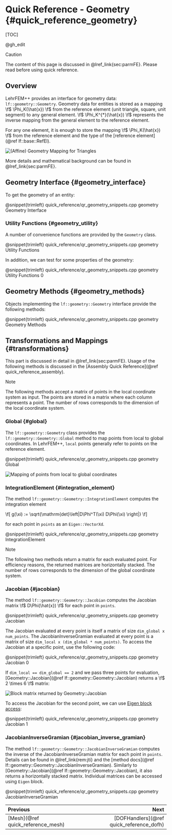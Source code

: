 # Quick Reference - Geometry {#quick_reference_geometry}

[TOC]

@gh_edit

> [!caution]
> The content of this page is discussed in @lref_link{sec:parmFE}. Please read before using quick reference.

## Overview

LehrFEM++ provides an interface for geometry data: `lf::geometry::Geometry`. Geometry data for entities is stored as a mapping \f$ \Phi_K(\hat{x}) \f$ from the reference element (unit triangle, square, unit segment) to any general element. \f$ \Phi_K^{*}(\hat{x}) \f$ represents the inverse mapping from the general element to the reference element.

For any one element, it is enough to store the mapping \f$ \Phi_K(\hat{x}) \f$ from the reference element and the type of the [reference element](@ref lf::base::RefEl).

![(Affine) Geometry Mapping for Triangles](manim/parametric_fe_geometry.gif)

More details and mathematical background can be found in @lref_link{sec:parmFE}.

## Geometry Interface {#geometry_interface}

To get the geometry of an entity:

@snippet{trimleft} quick_reference/qr_geometry_snippets.cpp geometry Geometry Interface

### Utility Functions {#geometry_utility}

A number of convenience functions are provided by the `Geometry` class.

@snippet{trimleft} quick_reference/qr_geometry_snippets.cpp geometry Utility Functions

In addition, we can test for some properties of the geometry:

@snippet{trimleft} quick_reference/qr_geometry_snippets.cpp geometry Utility Functions 0

## Geometry Methods {#geometry_methods}

Objects implementing the `lf::geometry::Geometry` interface provide the following methods:

@snippet{trimleft} quick_reference/qr_geometry_snippets.cpp geometry Geometry Methods

## Transformations and Mappings {#transformations}

This part is discussed in detail in @lref_link{sec:parmFE}. Usage of the following methods is discussed in the [Assembly Quick Reference](@ref quick_reference_assembly).

> [!note] 
> The following methods accept a matrix of points in the local coordinate system as input. The points are stored in a matrix where each column represents a point. The number of rows corresponds to the dimension of the local coordinate system.

### Global {#global}

The `lf::geometry::Geometry` class provides the `lf::geometry::Geometry::Global` method to map points from local to global coordinates. In LehrFEM++, `local` points generally refer to points on the reference element.

@snippet{trimleft} quick_reference/qr_geometry_snippets.cpp geometry Global

![Mapping of points from local to global coordinates](manim/mapping_global.gif)

### IntegrationElement {#integration_element}

The method `lf::geometry::Geometry::IntegrationElement` computes the integration element 

\f[
    g(\xi) := \sqrt{\mathrm{det}\left|D\Phi^T(\xi) D\Phi(\xi) \right|}
\f]

for each point in `points` as an `Eigen::VectorXd`.

@snippet{trimleft} quick_reference/qr_geometry_snippets.cpp geometry IntegrationElement

> [!note]
> The following two methods return a matrix for each evaluated point. For efficiency reasons, the returned matrices are horizontally stacked. The number of rows corresponds to the dimension of the global coordinate system.

### Jacobian {#jacobian}

The method `lf::geometry::Geometry::Jacobian` computes the Jacobian matrix \f$ D\Phi(\hat{x}) \f$ for each point in `points`.

@snippet{trimleft} quick_reference/qr_geometry_snippets.cpp geometry Jacobian

The Jacobian evaluated at every point is itself a matrix of size `dim_global x num_points`. The JacobianInverseGramian evaluated at every point is a matrix of size `dim_local x (dim_global * num_points)`. To access the Jacobian at a specific point, use the following code:

@snippet{trimleft} quick_reference/qr_geometry_snippets.cpp geometry Jacobian 0

If `dim_local == dim_global == 2` and we pass three points for evaluation, [Geometry::Jacobian](@ref lf::geometry::Geometry::Jacobian) returns a \f$ 2 \times 6 \f$ matrix:

![Block matrix returned by Geometry::Jacobian](manim/jacobian_block_access.gif)

To access the Jacobian for the second point, we can use [Eigen block access](https://eigen.tuxfamily.org/dox/group__TutorialBlockOperations.html):

@snippet{trimleft} quick_reference/qr_geometry_snippets.cpp geometry Jacobian 1

### JacobianInverseGramian {#jacobian_inverse_gramian}

The method `lf::geometry::Geometry::JacobianInverseGramian` computes the inverse of the JacobianInverseGramian matrix for each point in `points`. Details can be found in @lref_link{rem:jti} and the [method docs](@ref lf::geometry::Geometry::JacobianInverseGramian). Similarly to [Geometry::Jacobian](@ref lf::geometry::Geometry::Jacobian), it also returns a horizontally stacked matrix. Individual matrices can be accessed using `Eigen` block. 

@snippet{trimleft} quick_reference/qr_geometry_snippets.cpp geometry JacobianInverseGramian

<!-- Next and previous buttons -->
<div class="section_buttons">
 
| Previous                          |                                     Next |
| :-------------------------------- | ---------------------------------------: |
| [Mesh](@ref quick_reference_mesh) | [DOFHandlers](@ref quick_reference_dofh) |
 
</div>